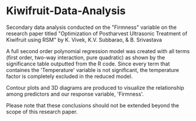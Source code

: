# Kiwifruit-Data-Analysis
Secondary data analysis conducted on the "Firmness" variable on the research paper titled "Optimization of Postharvest Ultrasonic Treatment of Kiwifruit using RSM" by K. Vivek, K.V. Subbarao, &amp; B. Srivastava

A full second order polynomial regression model was created with all terms (first order, two-way interaction, pure quadratic) as shown by the
significance table outputted from the R code. Since every term that containes the 'Temperature' variable is not
significant, the temperature factor is completely excluded in the reduced model.

Contour plots and 3D diagrams are produced to visualize the relationship among predictors and our response variable, 'Firmness'.

Please note that these conclusions should not be extended beyond the scope of this research paper.
